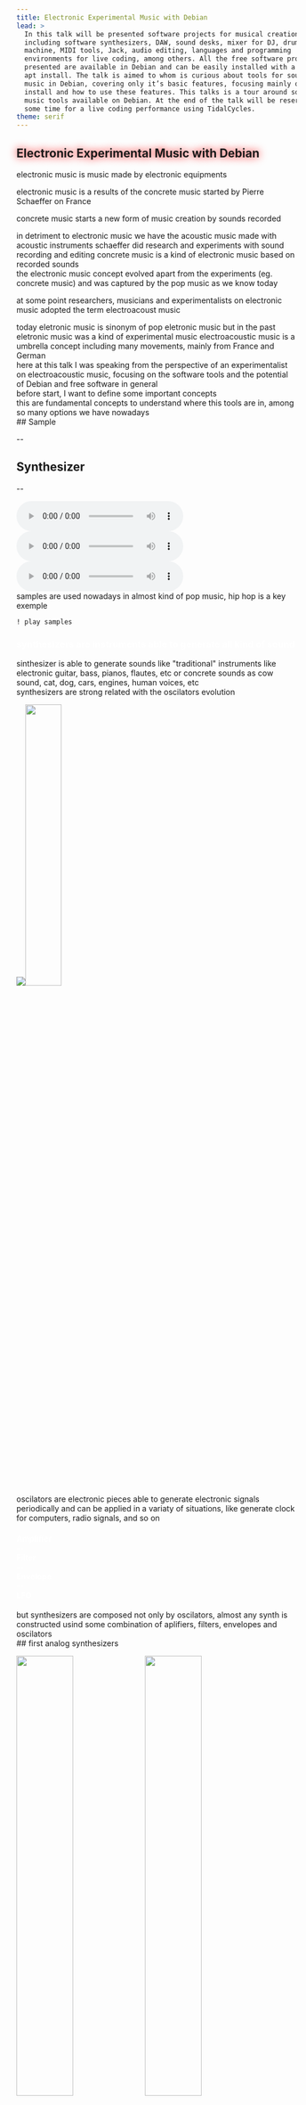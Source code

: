 ```yaml
---
title: Electronic Experimental Music with Debian
lead: >
  In this talk will be presented software projects for musical creation,
  including software synthesizers, DAW, sound desks, mixer for DJ, drum
  machine, MIDI tools, Jack, audio editing, languages and programming
  environments for live coding, among others. All the free software projects
  presented are available in Debian and can be easily installed with a simple
  apt install. The talk is aimed to whom is curious about tools for sound and
  music in Debian, covering only it’s basic features, focusing mainly on how to
  install and how to use these features. This talks is a tour around sound and
  music tools available on Debian. At the end of the talk will be reserved
  some time for a live coding performance using TidalCycles.
theme: serif
---
```


<section data-background="/files/ardour-screenshot.png">
  <h1 class="box-green" style="text-shadow: 0px 0px 15px red">Electronic Experimental Music with Debian</h1>
</section>

<section>
<!-- música eletrônica é toda música criada por equipamentos e instrumentos eletrônicos -->
electronic music is music made by electronic equipments

<!-- desenvolve-se especialmente após a música concreta com Pierre Schaeffer na França -->
electronic music is a results of the concrete music started by Pierre Schaeffer on France

<!-- a música concreta inaugura uma forma de produção com sons gravados, fragmentos, edições -->
concrete music starts a new form of music creation by sounds recorded

  <aside class="notes">
    in detriment to electronic music we
     have the acoustic music made with
     acoustic instruments
    schaeffer did research and experiments
     with sound recording and editing
    concrete music is a kind of electronic
     music based on recorded sounds
  </aside>
</section>

<section>
<!-- o conceito de música eletrônica evolui associada a música pop se distanciando da música concreta -->
the electronic music concept evolved apart from the experiments (eg. concrete music) and was captured by the pop music as we know today

<!-- em algum momento cria-se o conceito de música eletroacústica para designar e reconectar .... -->
at some point researchers, musicians and experimentalists on electronic music adopted the term electroacoust music

  <aside class="notes">
    today eletronic music is sinonym of
     pop eletronic music but in the past
     eletronic music was a kind of
     experimental music
    electroacoustic music is a umbrella
     concept including many movements,
     mainly from France and German
  </aside>
</section>

<section>
<!-- então nesta palestra eu estou falando sempre da perspectiva de um músico eletroacústico, explorando especialmente o software para pesquisas e experimentações com sons -->
here at this talk I was speaking from the perspective of an experimentalist on electroacoustic music, focusing on the software tools and the potential of Debian and free software in general
</section>

<section>
<!-- dou início com duas definições básicas que dão praticamente o base de tudo que tenho pesquisado e experimentado nesta área -->
before start, I want to define some important concepts

  <aside class="notes">
    this are fundamental concepts to
     understand where this tools are
     in, among so many options we have
     nowadays
  </aside>
</section>

<section>
<!-- conceito 1: samples e conceito 2: sintetizadores, ambos criações das pesquisa do campo da eletroacústica -->
## Sample

--

## Synthesizer

--

<audio src="/files/everything.wav" controls>
  <a href="/files/everything.wav">everything.wav</a>
</audio>
<audio src="/files/pitfall-ouro.wav" controls>
  <a href="/files/pitfall-ouro.wav">pitfall-ouro.wav</a>
</audio>
<audio src="/files/water-to-glass.wav" controls>
  <a href="/files/water-to-glass.wav">water-to-glass.wav</a>
</audio>

<!-- samples: são gravaçoes, arquivos de áudio (colocar exemplos de dois ou três sons no slide e dar play na apresentação) -->
  <aside class="notes">
    samples are used nowadays in almost
     kind of pop music, hip hop is a
     key exemple

    ! play samples
  </aside>
</section>

<section data-background="/files/buchla_100_NYU.jpg">
<!-- sintetizadores: são equipamentos (ou software) capazes de gerar sons artificialmente (embutir algum synth no navegador e dar play para testar / ou usar algum synth no desktop - talvez seja melhor local no desktop) -->
<div class="box-gray">
<h3 style="color: white">synthesizers are instruments able to generate all kind of sound</h3>
</div>

  <aside class="notes">
    sinthesizer is able to generate
     sounds like "traditional" instruments
     like electronic guitar, bass, pianos,
     flautes, etc
    or concrete sounds as cow sound, cat,
     dog, cars, engines, human voices, etc
  </aside>
</section>

<section>
<!-- os sintetizadores estão intimanente relacionados ao surgimento e evolução dos osciladores -->
synthesizers are strong related with the oscilators evolution

<!-- osciladores são componentes eletrônicos capazes de gerar sinais eletrônicos periódicos, possuem diversas aplicações, como gerar sinais de rádio por exemplo -->
<img src="/files/integrierter-quarzoszillator.jpg" /><img src="/files/waveforms.svg" width="36%"/>

  <aside  class="notes">
    oscilators are electronic pieces
     able to generate electronic signals
     periodically and can be applied in
     a variaty of situations, like
     generate clock for computers, radio
     signals, and so on
  </aside>
</section>

<section data-background="/files/yamaha-dx7.jpg">
<!-- além do oscilador, outros componentes básicos fazem parte de praticamente qualquer sintetizador: amplificador, filtro, envelope e LFO -->
<div class="box-gray">
  <h4 style="color: white">Amplifier <br/>-- <br/>Filter <br/>-- <br/>Envelope <br/>-- <br/>LFO</h4>
</div>

  <aside class="notes">
    but synthesizers are composed not
     only by oscilators, almost any
     synth is constructed usind some
     combination of aplifiers, filters,
     envelopes and oscilators
  </aside>
</section>

<section>
## first analog synthesizers

<!-- os primeiros sintetizadores originalmente surgiram os sintetizadores analógicos, surgiram em paralelo: -->

<img src="/files/buchla-100_NYU.jpg" width="45%" /> <img src="/files/moog-synthesizer_1964_NY.jpg" width="45%" />

Buchla 100 (1965) and Moog Synthesizer (1964)

<!--
(1) Buchla & Associates, Berkeley, California em 1965 criou o "Buchla 100 series Modular Electronic Music System"
    Em 1967 Morton Subotnick compôs o álbum "Silver Apples Of The Moon" inteiramente composto no Buchla 100

(2) Robert Moog, Cornell, NY em 1964 vendeu seu primeiro protótipo "Moog synthesizer"
    Em 1968 Wendy Carlos lança o álbum "Switched-On Bach" com músicas Johann Sebastian Bach tocadas por ele num Moog
-->
  <aside class="notes">
    the first synthesizers were the analog
     ones, and the two key inventions this
     time was Buhcla 100 and Moog Synthesizer
     from 1965 and 1964 respenclty, research
     and experiments before the release of
     these two models started in paralell
  </aside>
</section>

<section>
<!-- a partir da disseminação destes sintetizadores surgiram uma infinidade de produtos, chegando aos sintetizadors em software, ou softsynth -->
since these first analog synthesizers many others products were created, including:

## softsynth

<!-- dada esta introdução apresento alguns sintetizadores (softsynth) existentes no debian e ferramentas relacionadas a manipulação sonora e musical, gravação, edição e outras ferramentas -->

  <aside class="notes">
    softsynths are synthesizers implemented
     in software form, they have the same
     principles of any other synth and we
     have so many options in Debian
    but before start to see some softsynths
     is necessary to know a little about
     jack
  </aside>
</section>

<section>
<!-- antes é necessário apresentar o Jack pois a maioria das ferramentas dependem dele. -->

JACK (JACK Audio Connection Kit) provides a basic infrastructure for audio applications to communicate with each other and with audio hardware

<!-- eu penso no JACK como os pipes do unix mas para áudio -->

  <aside class="notes">
    jack is like the unix pipes applied to
     audio sources
    jack also supports midi communication,
     then is possible to connect software
     os even hardware using jack
  </aside>
</section>

<section>
apresentar dois softsynths:

amsynth

setBfree
</section>

<section data-background="/files/screenshots/amsynth.png">
<div class="box-green">
<h1 style="text-shadow: 0px 0px 15px red">amsynth</h1>

software sintetizador com oscilador duplo

[http://amsynth.github.io](http://amsynth.github.io)
</div>
</section>

<section>
apresentar o drumkv1 e falar dele como um mix entre o uso de samples + sintetizador

muitos softsynths livres estão disponívels no debian, alguns exemplos:

* samplv1
* synthv1
* fluidsynth
* yoshimi
* zynaddsubfx
* horgand

uma boa fonte é: https://wiki.linuxaudio.org
</section>

<section data-background="/files/screenshots/padthv1.png">
<div class="box-green">
<h1 style="text-shadow: 0px 0px 15px red">padthv1</h1>

old-school polyphonic additive synthesizer

[https://padthv1.sourceforge.io](https://padthv1.sourceforge.io)
</div>
</section>

<section data-background="/files/screenshots/drumkv1.png">
<div class="box-green">
<h1 style="text-shadow: 0px 0px 15px red">drumkv1</h1>

old-school drum-kit sampler

[https://drumkv1.sourceforge.io](https://drumkv1.sourceforge.io)
</div>
</section>

<section>
além dos synths ferramentas interessantes são máquinas de bateria como o Hydrogen

* Hydrogen
</section>

<section>
os ambientes como LMMS:

* LMMS

LMMS is a sound generation system, synthesizer, beat/baseline editor and MIDI control system which can power an entire home studio

mostrar o lmms e abrir um exemplo /usr/share/lmms/projects/Demos/Thomasso-AxeFromThe80s.mmpz

com o LMMS é possível compor músicas usando sequenciadores, sintetizadores, samples, controladores MIDI e uma infinidade de outros recursos integrados num único ambiente
</section>

<section>
é possível ainda integrar com instrumentos "tradicionais" e substituir os tradicionais pedais e pedaleiras por efeitos em software, como no caso do Guitarrix e Rakarrack

* rakarrack: is a richly featured multi-effects processor emulating a guitar effects pedalboard
* guitarrix: guitarix is a virtual guitar amplifier for Linux running on Jack Audio Connection Kit
</section>

<section>
ambos, softsynth, amplificaadores, processador de efeitos, quando instalados no Debian se tornam disponíveis como plugins LADSPA

LADSPA é um acrônimo para Linux Audio Developers Simple Plugin

assim é possível intercambiar efeitos, aplificadores e sintetizadores entre diversos ambientes distintos, é possível utilizar os efeitos do Guitarrix dentro do LMMS por exemplo
</section>

<section>
ou mesmo aplicar efeitos durante uma gravação utilizando o DAW Ardour por exmeplo

* Ardour

DAW: Digital Audio Workstation (ou, de forma abreviada, DAW) — em português: "estação de trabalho de áudio digital" — é um sequenciador que tem a finalidade de gravar, editar e tocar áudio digital.
</section>

<section>
dessa forma, com a capacidade de comunicação provida pelo jack, com o intercambio dos plugins LADSPA (e outros), é possível tratar o desktop Debian como um ambiente "integrado" para produção sonora e musical, substituindo (em alguma medida) os tradicionais e dominantes produtos proprietários, como Ableton, FL Studio, Bitwig e outros.

mas se você gosta de desenvolvimento, programaçao, código, algoritmos, então a melgor forma de integrar tudo isto é através de live coding
</section>

<section>
mas antes de mostrar live coding irei utilizar o edição digital de áudio Audacity para transformar um sample a ser utilizado no live coding

* Audacity
* sox (linha de comando)
</section>

<section>
live coding:

Live coding is a new direction in electronic music and video: live coders
expose and rewire the innards of software while it generates improvised music
and/or visuals.

* SuperCollider
* Sonic Pi (Ruby based)
* TidalCycles (Haskell based)
* FoxDot (Python based)
* ++++ algumas dúzias +++
</section>

<section>
(neste ponto da palestra faço uma pequena performance com TidalCycles de 10 minutos no máximo + projectM?)

(usar o free software song editado pelo Audacity como sample)
</section>

<section>
para quem interesse em participar de eventos de live coding deve procurar a Algorave na sua cidade
</section>

<section>
caso você seja DJ e queira usar o Debian em suas performances pode ainda utilizar o Mixxx

* Mixxx

ou o ???? (nome do projeto Sam Hartman DPL)
</section>

<section>
</section>

<!--

<section>
a música acústica e a música eletrônica dão origem a música eletro-acústica, ganha força no século XX

música concreta (Pierre Schaeffer, França) trabalha com gravações e transformações, samples, loops em fitas magnéticas

música eletrônica (Herbert Eimert, Studio for Electronic Music, Alemanha)

os sons produzidos analogicamente (acustica)
com a evolução da tecnologia tornou-se possível produzir sons artificialmente (sintetizador)
osciladores são a base dos sintetizadores

sons gravados podem ser usados como raiz, música concreta, música eletrônica (usar anotações do meu caderno)
</section>

<section>
* Calf
* sooperlooper
* lingot
* din
* espeak
* festival
* csound
* faust
* puredata
* vkeybd
</section>

-->
